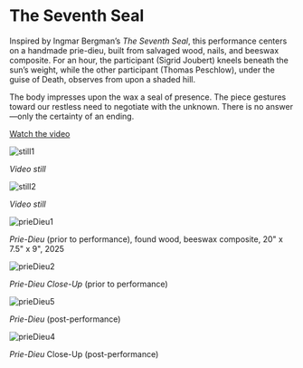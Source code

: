 # The Seventh Seal

Inspired by Ingmar Bergman’s _The Seventh Seal_, this performance centers on a handmade prie-dieu, built from salvaged wood, nails, and beeswax composite. For an hour, the participant (Sigrid Joubert) kneels beneath the sun’s weight, while the other participant (Thomas Peschlow), under the guise of Death, observes from upon a shaded hill.

The body impresses upon the wax a seal of presence. The piece gestures toward our restless need to negotiate with the unknown. There is no answer—only the certainty of an ending.


[Watch the video](https://youtu.be/KPaO4xBU-iM)


![still1](still1.jpg)

*Video still*

![still2](still2.jpg)

*Video still*


![prieDieu1](prieDieu1.jpg)

*Prie-Dieu* (prior to performance), found wood, beeswax composite, 20" x 7.5" x 9", 2025


![prieDieu2](prieDieu2.jpg)

*Prie-Dieu Close-Up* (prior to performance)


![prieDieu5](prieDieu5.jpg)

*Prie-Dieu* (post-performance)


![prieDieu4](prieDieu4.jpg)

*Prie-Dieu* Close-Up (post-performance)